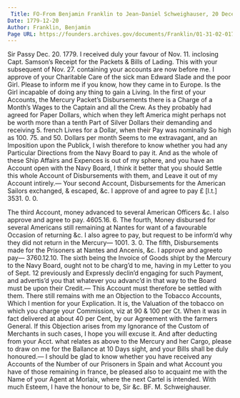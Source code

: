 ```yaml
---
 Title: FO-From Benjamin Franklin to Jean-Daniel Schweighauser, 20 December 1779
Date: 1779-12-20
Author: Franklin, Benjamin
Page URL: https://founders.archives.gov/documents/Franklin/01-31-02-0170
---
```


Sir
Passy Dec. 20. 1779.
I received duly your favour of Nov. 11. inclosing Capt. Samson’s Receipt for the Packets & Bills of Lading. This with your subsequent of Nov. 27. containing your accounts are now before me.
I approve of your Charitable Care of the sick man Edward Slade and the poor Girl. Please to inform me if you know, how they came in to Europe. Is the Girl incapable of doing any thing to gain a Living.
In the first of your Accounts, the Mercury Packet’s Disbursements there is a Charge of a Month’s Wages to the Captain and all the Crew. As they probably had agreed for Paper Dollars, which when they left America might perhaps not be worth more than a tenth Part of Silver Dollars their demanding and receiving 5. french Livres for a Dollar, when their Pay was nominally So high as 100. 75. and 50. Dollars per month Seems to me extravagant, and an Imposition upon the Publick, I wish therefore to know whether you had any Particular Directions from the Navy Board to pay it. And as the whole of these Ship Affairs and Expences is out of my sphere, and you have an Account open with the Navy Board, I think it better that you should Settle this whole Account of Disbursements with them, and Leave it out of my Account intirely.—
Your second Account, Disbursements for the American Sailors exchanged, & escaped, &c. I approve of and agree to pay
£ [l.t.] 3531. 0. 0.

The third Account, money advanced to several American Officers &c. I also approve and agree to pay.
  4605.16. 6.
The fourth, Money disbursed for several Americans still remaining at Nantes for want of a favourable Occasion of returning &c. I also agree to pay, but request to be inform’d why they did not return in the Mercury—
  1001. 3. 0.
The fifth, Disbursements made for the Prisoners at Nantes and Ancenis, &c. I approve and agreeto pay—
  3760.12.10.
The sixth being the Invoice of Goods shipt by the Mercury to the Navy Board, ought not to be charg’d to me, having in my Letter to you of Sept. 12 previously and Expressly declin’d engaging for such Payment, and advertis’d you that whatever you advanc’d in that way to the Board must be upon their Credit.— This Account must therefore be settled with them.
There still remains with me an Objection to the Tobacco Accounts, Which I mention for your Explication. It is, the Valuation of the tobacco on which you charge your Commission, viz at 90 & 100 per Ct.
When it was in fact delivered at about 40 per Cent, by our Agreement with the farmers General. If this Objection arises from my Ignorance of the Custom of Merchants in such cases, I hope you will excuse it. And after deducting from your Acct. what relates as above to the Mercury and her Cargo, please to draw on me for the Ballance at 10 Days sight, and your Bills shall be duly honoured.—
I should be glad to know whether you have received any Accounts of the Number of our Prisoners in Spain and what Account you have of those remaining in france, be pleased also to acquaint me with the Name of your Agent at Morlaix, where the next Cartel is intended. With much Esteem, I have the honour to be, Sir &c.
BF.
M. Schweighauser.

